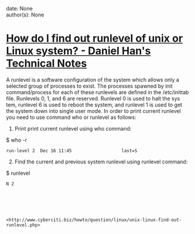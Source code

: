 
date: None  
author(s): None  

# [How do I find out runlevel of unix or Linux system? - Daniel Han's Technical Notes](https://sites.google.com/site/xiangyangsite/home/technical-tips/linux-unix/administrations/how-do-i-find-out-runlevel-of-unix-or-linux-system)

A runlevel is a software configuration of the system which allows only a selected group of processes to exist. The processes spawned by init command/process for each of these runlevels are defined in the /etc/inittab file. Runlevels 0, 1, and 6 are reserved. Runlevel 0 is used to halt the sys tem, runlevel 6 is used to reboot the system, and runlevel 1 is used to get the system down into single user mode. In order to print current runlevel you need to use command who or runlevel as follows:

1) Print print current runlevel using who command:  


$ who -r
    
    
    run-level 2  Dec 16 11:45                   last=S

2) Find the current and previous system runlevel using runlevel command:

$ runlevel
    
    
    N 2 
    
    
      
    
    
    
    <http://www.cyberciti.biz/howto/question/linux/unix-linux-find-out-runlevel.php>

